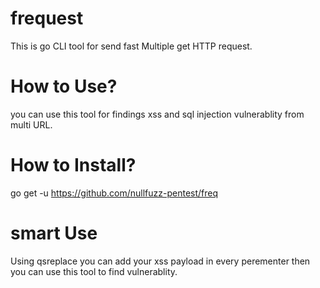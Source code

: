 # frequest
This is go CLI tool for send fast Multiple  get HTTP request.

# How to Use?
you can use this tool for findings xss and sql injection vulnerablity from multi URL.

# How to Install?
go get -u https://github.com/nullfuzz-pentest/freq


# smart Use
Using qsreplace you can add your xss payload in every perementer then you can use this tool to find vulnerablity.
